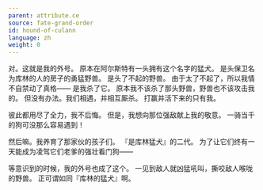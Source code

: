 ```yaml
---
parent: attribute.ce
source: fate-grand-order
id: hound-of-culann
language: zh
weight: 0
---
```


对。这就是我的外号。
原本在阿尔斯特有一头拥有这个名字的猛犬。
是头保卫名为库林的人的房子的勇猛野兽。
是头了不起的野兽。
由于太了不起了，所以我情不自禁动了真格——
是我杀了它。
原本我不该杀了那头野兽，野兽也不该攻击我的。
但没有办法。我们相遇，并相互厮杀。
打赢并活下来的只有我。

彼此都用尽了全力，我不后悔。
但是，我想向那位强敌献上我的敬意。
一骑当千的狗可没那么容易遇到！

然后嘛。我养育了那家伙的孩子们。
『是库林猛犬』的二代。
为了让它们终有一天能成为凌驾它们老爹的强壮看门狗——

等意识到的时候，我的外号也成了这个。
一见到敌人就凶猛吼叫，撕咬敌人喉咙的野兽。
正可谓如同『库林的猛犬』啊。
